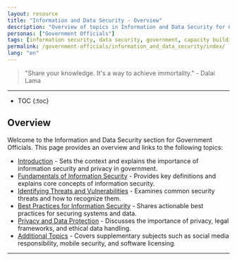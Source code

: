 ```yaml
---
layout: resource
title: "Information and Data Security - Overview"
description: "Overview of topics in Information and Data Security for Government Officials."
personas: ["Government Officials"]
tags: [information security, data security, government, capacity building]
permalink: /government-officials/information_and_data_security/index/
lang: "en"
---
```


> "Share your knowledge. It's a way to achieve immortality." - Dalai Lama
--- 
* TOC
{:toc}

## Overview

Welcome to the Information and Data Security section for Government Officials. This page provides an overview and links to the following topics:

- [Introduction](./introduction/) - Sets the context and explains the importance of information security and privacy in government.
- [Fundamentals of Information Security](./fundamentals_of_info_security/) - Provides key definitions and explains core concepts of information security.
- [Identifying Threats and Vulnerabilities](./identifying_threats_and_vulnerabilities/) - Examines common security threats and how to recognize them.
- [Best Practices for Information Security](./best_practices_info_security/) - Shares actionable best practices for securing systems and data.
- [Privacy and Data Protection](./privacy_and_data_protection/) - Discusses the importance of privacy, legal frameworks, and ethical data handling.
- [Additional Topics](./additional_topics/) - Covers supplementary subjects such as social media responsibility, mobile security, and software licensing.
----